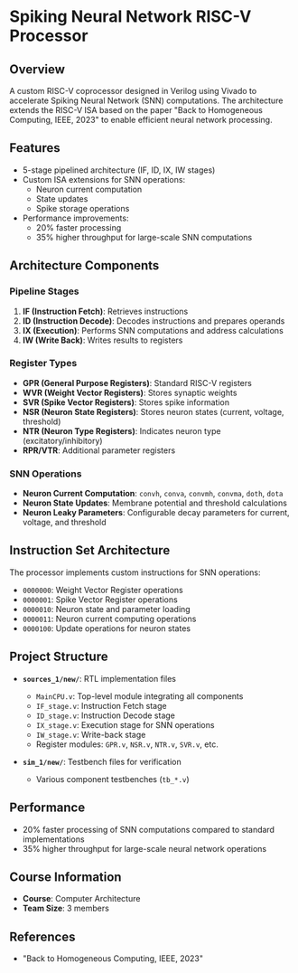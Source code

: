 # Spiking Neural Network RISC-V Processor

## Overview
A custom RISC-V coprocessor designed in Verilog using Vivado to accelerate Spiking Neural Network (SNN) computations. The architecture extends the RISC-V ISA based on the paper "Back to Homogeneous Computing, IEEE, 2023" to enable efficient neural network processing.

## Features
- 5-stage pipelined architecture (IF, ID, IX, IW stages)
- Custom ISA extensions for SNN operations:
  - Neuron current computation
  - State updates
  - Spike storage operations
- Performance improvements:
  - 20% faster processing
  - 35% higher throughput for large-scale SNN computations

## Architecture Components

### Pipeline Stages
1. **IF (Instruction Fetch)**: Retrieves instructions
2. **ID (Instruction Decode)**: Decodes instructions and prepares operands
3. **IX (Execution)**: Performs SNN computations and address calculations
4. **IW (Write Back)**: Writes results to registers

### Register Types
- **GPR (General Purpose Registers)**: Standard RISC-V registers
- **WVR (Weight Vector Registers)**: Stores synaptic weights
- **SVR (Spike Vector Registers)**: Stores spike information
- **NSR (Neuron State Registers)**: Stores neuron states (current, voltage, threshold)
- **NTR (Neuron Type Registers)**: Indicates neuron type (excitatory/inhibitory)
- **RPR/VTR**: Additional parameter registers

### SNN Operations
- **Neuron Current Computation**: `convh`, `conva`, `convmh`, `convma`, `doth`, `dota`
- **Neuron State Updates**: Membrane potential and threshold calculations
- **Neuron Leaky Parameters**: Configurable decay parameters for current, voltage, and threshold

## Instruction Set Architecture
The processor implements custom instructions for SNN operations:
- `0000000`: Weight Vector Register operations
- `0000001`: Spike Vector Register operations
- `0000010`: Neuron state and parameter loading
- `0000011`: Neuron current computing operations
- `0000100`: Update operations for neuron states

## Project Structure
- **`sources_1/new/`**: RTL implementation files
  - `MainCPU.v`: Top-level module integrating all components
  - `IF_stage.v`: Instruction Fetch stage
  - `ID_stage.v`: Instruction Decode stage
  - `IX_stage.v`: Execution stage for SNN operations
  - `IW_stage.v`: Write-back stage
  - Register modules: `GPR.v`, `NSR.v`, `NTR.v`, `SVR.v`, etc.

- **`sim_1/new/`**: Testbench files for verification
  - Various component testbenches (`tb_*.v`)

## Performance
- 20% faster processing of SNN computations compared to standard implementations
- 35% higher throughput for large-scale neural network operations

## Course Information
- **Course**: Computer Architecture
- **Team Size**: 3 members

## References
- "Back to Homogeneous Computing, IEEE, 2023" 